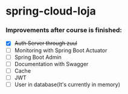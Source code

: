 # spring-cloud-loja

### Improvements after course is finished:
* [x] ~~Auth Server through zuul~~
* [ ] Monitoring with Spring Boot Actuator
* [ ] Spring Boot Admin
* [ ] Documentation with Swagger
* [ ] Cache
* [ ] JWT
* [ ] User in database(It's currently in memory)
